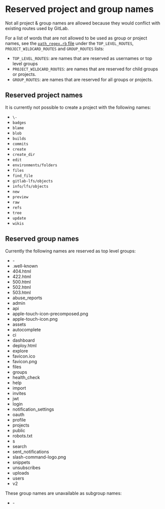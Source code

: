 # Reserved project and group names

Not all project & group names are allowed because they would conflict with
existing routes used by GitLab.

For a list of words that are not allowed to be used as group or project names, see the
[`path_regex.rb` file][reserved] under the `TOP_LEVEL_ROUTES`, `PROJECT_WILDCARD_ROUTES` and `GROUP_ROUTES` lists:

- `TOP_LEVEL_ROUTES`: are names that are reserved as usernames or top level groups
- `PROJECT_WILDCARD_ROUTES`: are names that are reserved for child groups or projects.
- `GROUP_ROUTES`: are names that are reserved for all groups or projects.

## Reserved project names

It is currently not possible to create a project with the following names:

- `\-`
- `badges`
- `blame`
- `blob`
- `builds`
- `commits`
- `create`
- `create_dir`
- `edit`
- `environments/folders`
- `files`
- `find_file`
- `gitlab-lfs/objects`
- `info/lfs/objects`
- `new`
- `preview`
- `raw`
- `refs`
- `tree`
- `update`
- `wikis`

## Reserved group names

Currently the following names are reserved as top level groups:

- \-
- .well-known
- 404.html
- 422.html
- 500.html
- 502.html
- 503.html
- abuse_reports
- admin
- api
- apple-touch-icon-precomposed.png
- apple-touch-icon.png
- assets
- autocomplete
- ci
- dashboard
- deploy.html
- explore
- favicon.ico
- favicon.png
- files
- groups
- health_check
- help
- import
- invites
- jwt
- login
- notification_settings
- oauth
- profile
- projects
- public
- robots.txt
- s
- search
- sent_notifications
- slash-command-logo.png
- snippets
- unsubscribes
- uploads
- users
- v2

These group names are unavailable as subgroup names:

- \-

[reserved]:  https://gitlab.com/gitlab-org/gitlab/blob/master/lib/gitlab/path_regex.rb
